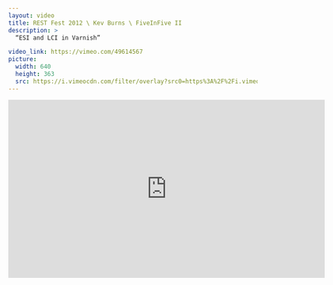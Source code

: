```yaml
---
layout: video
title: REST Fest 2012 \ Kev Burns \ FiveInFive II
description: >
  “ESI and LCI in Varnish”

video_link: https://vimeo.com/49614567
picture:
  width: 640
  height: 363
  src: https://i.vimeocdn.com/filter/overlay?src0=https%3A%2F%2Fi.vimeocdn.com%2Fvideo%2F342412249_640x363.jpg&src1=http%3A%2F%2Ff.vimeocdn.com%2Fp%2Fimages%2Fcrawler_play.png
---
```

<iframe src="https://player.vimeo.com/video/49614567?title=0&byline=0&portrait=0&badge=0&autopause=0&player_id=0" width="640" height="360" frameborder="0" title="REST Fest 2012 \ Kev Burns \ FiveInFive II" webkitallowfullscreen mozallowfullscreen allowfullscreen></iframe>